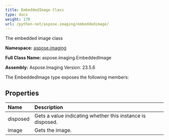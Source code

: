 ```yaml
---
title: EmbeddedImage Class
type: docs
weight: 170
url: /python-net/aspose.imaging/embeddedimage/
---
```


The embedded image class

**Namespace:** [aspose.imaging](/imaging/python-net/aspose.imaging/)

**Full Class Name:** aspose.imaging.EmbeddedImage

**Assembly:**  Aspose.Imaging Version: 23.5.6

The EmbeddedImage type exposes the following members:
## **Properties**
|**Name**|**Description**|
| :- | :- |
|disposed|Gets a value indicating whether this instance is disposed.|
|image|Gets the image.|
